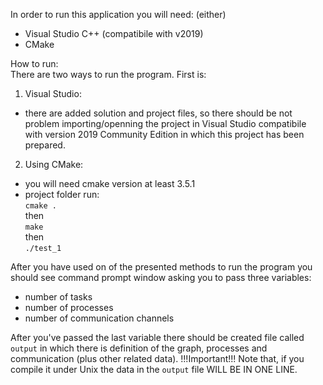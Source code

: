 In order to run this application you will need:
(either)
- Visual Studio C++ (compatibile with v2019)
- CMake

How to run:<br/>
There are two ways to run the program. First is:
1. Visual Studio:
- there are added solution and project files, so there should be not problem importing/openning the project in Visual Studio compatibile with version 2019 Community Edition in which this project has been prepared.

2. Using CMake:
- you will need cmake version at least 3.5.1 
- project folder run:<br/>
`cmake .`<br/>
then<br/>
`make`<br/>
then<br/>
`./test_1`<br/>

After you have used on of the presented methods to run the program you should see command prompt window asking you to pass three variables:
- number of tasks
- number of processes
- number of communication channels

After you've passed the last variable there should be created file called `output` in which there is definition of the graph, processes and communication (plus other related data).
!!!Important!!! Note that, if you compile it under Unix the data in the `output` file WILL BE IN ONE LINE.